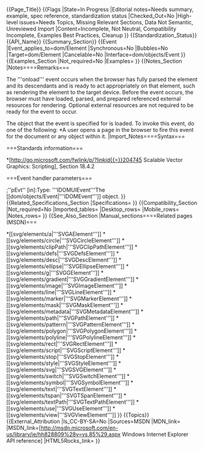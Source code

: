 {{Page_Title}}
{{Flags
|State=In Progress
|Editorial notes=Needs summary, example, spec reference, standardization status
|Checked_Out=No
|High-level issues=Needs Topics, Missing Relevant Sections, Data Not Semantic, Unreviewed Import
|Content=Incomplete, Not Neutral, Compatibility Incomplete, Examples Best Practices, Cleanup
}}
{{Standardization_Status}}
{{API_Name}}
{{Summary_Section}}
{{Event
|Event_applies_to=dom/Element
|Synchronous=No
|Bubbles=No
|Target=dom/Element
|Cancelable=No
|Interface=dom/objects/Event
}}
{{Examples_Section
|Not_required=No
|Examples=
}}
{{Notes_Section
|Notes====Remarks===

The '''onload'''  event  occurs  when the browser has fully parsed the element and its descendants and is ready to act appropriately on that element, such as rendering  the element to the target device. Before the event occurs, the browser must have loaded, parsed, and prepared referenced external resources  for  rendering. Optional external resources are not required to be ready for the event to occur.

The object  that  the event is specified for is loaded.
To invoke this event, do one of the following:
*A user opens a page in the browser to  fire  this event for the document or any object within it.
|Import_Notes====Syntax===

===Standards information===

*[http://go.microsoft.com/fwlink/p/?linkid{{=}}204745 Scalable Vector Graphics: Scripting], Section 18.4.2

===Event handler parameters===

;''pEvt'' [in]:Type: '''IDOMUIEvent'''The [[dom/objects/Event|'''IDOMEvent''']] object.
}}
{{Related_Specifications_Section
|Specifications=
}}
{{Compatibility_Section
|Not_required=No
|Imported_tables=
|Desktop_rows=
|Mobile_rows=
|Notes_rows=
}}
{{See_Also_Section
|Manual_sections====Related pages (MSDN)===

*[[svg/elements/a|'''SVGAElement''']]
*[[svg/elements/circle|'''SVGCircleElement''']]
*[[svg/elements/clipPath|'''SVGClipPathElement''']]
*[[svg/elements/defs|'''SVGDefsElement''']]
*[[svg/elements/desc|'''SVGDescElement''']]
*[[svg/elements/ellipse|'''SVGEllipseElement''']]
*[[svg/elements/g|'''SVGGElement''']]
*[[svg/elements/gradient|'''SVGGradientElement''']]
*[[svg/elements/image|'''SVGImageElement''']]
*[[svg/elements/line|'''SVGLineElement''']]
*[[svg/elements/marker|'''SVGMarkerElement''']]
*[[svg/elements/mask|'''SVGMaskElement''']]
*[[svg/elements/metadata|'''SVGMetadataElement''']]
*[[svg/elements/path|'''SVGPathElement''']]
*[[svg/elements/patterrn|'''SVGPatternElement''']]
*[[svg/elements/polygon|'''SVGPolygonElement''']]
*[[svg/elements/polyline|'''SVGPolylineElement''']]
*[[svg/elements/rect|'''SVGRectElement''']]
*[[svg/elements/script|'''SVGScriptElement''']]
*[[svg/elements/stop|'''SVGStopElement''']]
*[[svg/elements/style|'''SVGStyleElement''']]
*[[svg/elements/svg|'''SVGSVGElement''']]
*[[svg/elements/switch|'''SVGSwitchElement''']]
*[[svg/elements/symbol|'''SVGSymbolElement''']]
*[[svg/elements/text|'''SVGTextElement''']]
*[[svg/elements/tspan|'''SVGTSpanElement''']]
*[[svg/elements/textPath|'''SVGTextPathElement''']]
*[[svg/elements/use|'''SVGUseElement''']]
*[[svg/elements/view|'''SVGViewElement''']]
}}
{{Topics}}
{{External_Attribution
|Is_CC-BY-SA=No
|Sources=MSDN
|MDN_link=
|MSDN_link=[http://msdn.microsoft.com/en-us/library/ie/hh828809%28v=vs.85%29.aspx Windows Internet Explorer API reference]
|HTML5Rocks_link=
}}